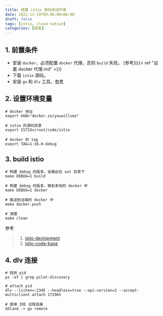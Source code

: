 ```yaml
---
title: 搭建 istio 源码调试环境
date: 2022-12-19T09:00:00+08:00
draft: false
tags: [istio, cloud native]
categories: [随笔]
---
```


## 1. 前置条件

* 安装 `docker`，必须配置 `docker` 代理，否则 `build` 失败。 [参考]({{< ref "设置 docker 代理.md" >}})
* 下载 `istio` 源码。
* 安装 `go` 和 `dlv` 工具。[参考](https://github.com/go-delve/delve/tree/master/Documentation/installation)

## 2. 设置环境变量

```shell
# docker 地址
export HUB="docker.io/youwillsee"

# istio 的源码目录
export ISTIO=/root/code/istio

# docker 的 tag
export TAG=1.16.0-debug
```

## 3. build istio 

```shell
# 构建 debug 的版本，会输出在 out 目录下
make DEBUG=1 build

# 构建 debug 的版本，推到本地的 docker 中
make DEBUG=1 docker

# 推送到远端的 docker 中
make docker.push

# 清理
make clean

```

参考

> 1. [istio-devlopment](https://github.com/istio/istio/wiki/Preparing-for-Development)
> 2. [istio-code-base](https://github.com/istio/istio/wiki/Using-the-Code-Base)

## 4. dlv 连接

```shell
# 找到 pid
ps -ef | grep pilot-discovery

# attach pid
dlv --listen=:2345 --headless=true --api-version=2 --accept-multiclient attach 172965

# 使用 IDE 远程连接
GOland -> go remote
```